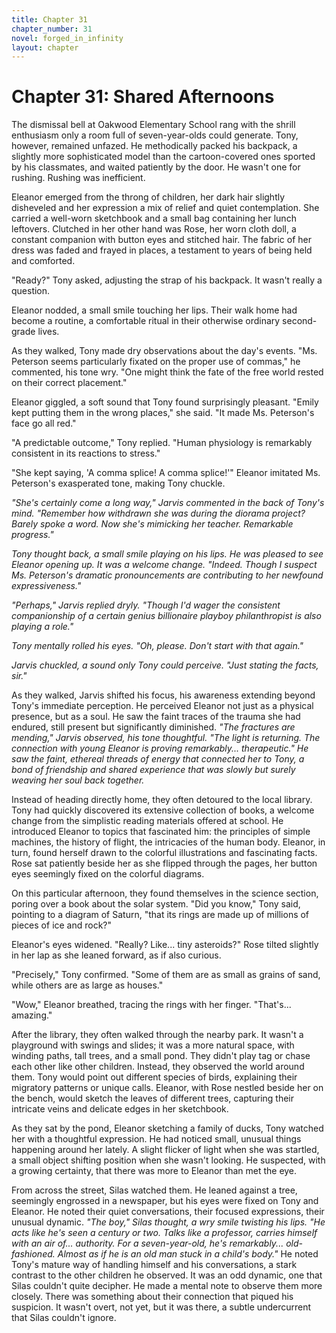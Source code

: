 ```yaml
---
title: Chapter 31
chapter_number: 31
novel: forged_in_infinity
layout: chapter
---
```


# **Chapter 31: Shared Afternoons**

The dismissal bell at Oakwood Elementary School rang with the shrill
enthusiasm only a room full of seven-year-olds could generate. Tony,
however, remained unfazed. He methodically packed his backpack, a
slightly more sophisticated model than the cartoon-covered ones sported
by his classmates, and waited patiently by the door. He wasn\'t one for
rushing. Rushing was inefficient.

Eleanor emerged from the throng of children, her dark hair slightly
disheveled and her expression a mix of relief and quiet contemplation.
She carried a well-worn sketchbook and a small bag containing her lunch
leftovers. Clutched in her other hand was Rose, her worn cloth doll, a
constant companion with button eyes and stitched hair. The fabric of her
dress was faded and frayed in places, a testament to years of being held
and comforted.

"Ready?" Tony asked, adjusting the strap of his backpack. It wasn't
really a question.

Eleanor nodded, a small smile touching her lips. Their walk home had
become a routine, a comfortable ritual in their otherwise ordinary
second-grade lives.

As they walked, Tony made dry observations about the day's events. "Ms.
Peterson seems particularly fixated on the proper use of commas," he
commented, his tone wry. "One might think the fate of the free world
rested on their correct placement."

Eleanor giggled, a soft sound that Tony found surprisingly pleasant.
"Emily kept putting them in the wrong places," she said. "It made Ms.
Peterson's face go all red."

"A predictable outcome," Tony replied. "Human physiology is remarkably
consistent in its reactions to stress."

"She kept saying, 'A comma splice! A comma splice!'" Eleanor imitated
Ms. Peterson's exasperated tone, making Tony chuckle.

*"She's certainly come a long way," Jarvis commented in the back of
Tony's mind. "Remember how withdrawn she was during the diorama project?
Barely spoke a word. Now she's mimicking her teacher. Remarkable
progress."*

*Tony thought back, a small smile playing on his lips. He was pleased to
see Eleanor opening up. It was a welcome change. "Indeed. Though I
suspect Ms. Peterson's dramatic pronouncements are contributing to her
newfound expressiveness."*

*"Perhaps," Jarvis replied dryly. "Though I'd wager the consistent
companionship of a certain genius billionaire playboy philanthropist is
also playing a role."*

*Tony mentally rolled his eyes. "Oh, please. Don't start with that
again."*

*Jarvis chuckled, a sound only Tony could perceive. "Just stating the
facts, sir."*

As they walked, Jarvis shifted his focus, his awareness extending beyond
Tony's immediate perception. He perceived Eleanor not just as a physical
presence, but as a soul. He saw the faint traces of the trauma she had
endured, still present but significantly diminished. *"The fractures are
mending," Jarvis observed, his tone thoughtful. "The light is returning.
The connection with young Eleanor is proving remarkably... therapeutic."
He saw the faint, ethereal threads of energy that connected her to Tony,
a bond of friendship and shared experience that was slowly but surely
weaving her soul back together.*

Instead of heading directly home, they often detoured to the local
library. Tony had quickly discovered its extensive collection of books,
a welcome change from the simplistic reading materials offered at
school. He introduced Eleanor to topics that fascinated him: the
principles of simple machines, the history of flight, the intricacies of
the human body. Eleanor, in turn, found herself drawn to the colorful
illustrations and fascinating facts. Rose sat patiently beside her as
she flipped through the pages, her button eyes seemingly fixed on the
colorful diagrams.

On this particular afternoon, they found themselves in the science
section, poring over a book about the solar system. "Did you know," Tony
said, pointing to a diagram of Saturn, "that its rings are made up of
millions of pieces of ice and rock?"

Eleanor's eyes widened. "Really? Like... tiny asteroids?" Rose tilted
slightly in her lap as she leaned forward, as if also curious.

"Precisely," Tony confirmed. "Some of them are as small as grains of
sand, while others are as large as houses."

"Wow," Eleanor breathed, tracing the rings with her finger. "That's...
amazing."

After the library, they often walked through the nearby park. It wasn\'t
a playground with swings and slides; it was a more natural space, with
winding paths, tall trees, and a small pond. They didn't play tag or
chase each other like other children. Instead, they observed the world
around them. Tony would point out different species of birds, explaining
their migratory patterns or unique calls. Eleanor, with Rose nestled
beside her on the bench, would sketch the leaves of different trees,
capturing their intricate veins and delicate edges in her sketchbook.

As they sat by the pond, Eleanor sketching a family of ducks, Tony
watched her with a thoughtful expression. He had noticed small, unusual
things happening around her lately. A slight flicker of light when she
was startled, a small object shifting position when she wasn't looking.
He suspected, with a growing certainty, that there was more to Eleanor
than met the eye.

From across the street, Silas watched them. He leaned against a tree,
seemingly engrossed in a newspaper, but his eyes were fixed on Tony and
Eleanor. He noted their quiet conversations, their focused expressions,
their unusual dynamic. *"The boy," Silas thought, a wry smile twisting
his lips. "He acts like he's seen a century or two. Talks like a
professor, carries himself with an air of... authority. For a
seven-year-old, he's remarkably... old-fashioned. Almost as if he is an
old man stuck in a child\'s body."* He noted Tony\'s mature way of
handling himself and his conversations, a stark contrast to the other
children he observed. It was an odd dynamic, one that Silas couldn\'t
quite decipher. He made a mental note to observe them more closely.
There was something about their connection that piqued his suspicion. It
wasn\'t overt, not yet, but it was there, a subtle undercurrent that
Silas couldn\'t ignore.
